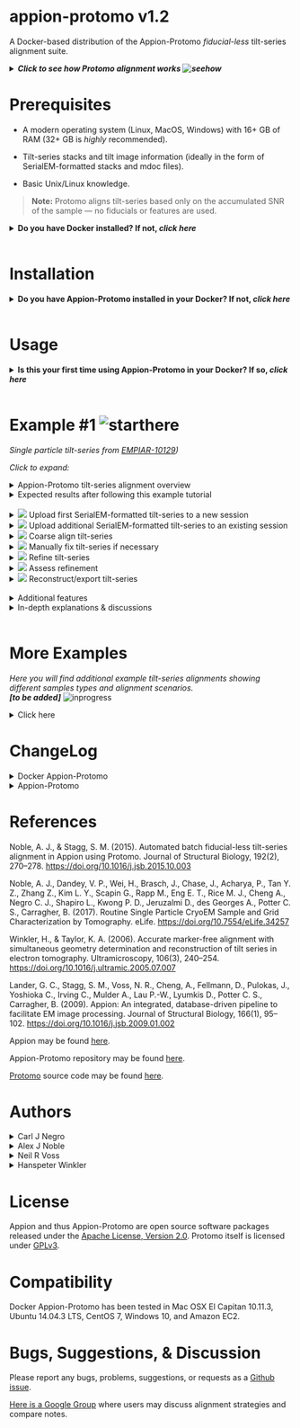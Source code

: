 # appion-protomo v1.2
A Docker-based distribution of the Appion-Protomo *fiducial-less* tilt-series alignment suite.

**_<details><summary>Click to see how Protomo alignment works ![seehow](https://i.imgur.com/QR7ItjO.png)</summary><p>_**

![](https://i.imgur.com/3PFyXw6.gif)

</p></details>

# Prerequisites

- A modern operating system (Linux, MacOS, Windows) with 16+ GB of RAM (32+ GB is *highly* recommended).

- Tilt-series stacks and tilt image information (ideally in the form of SerialEM-formatted stacks and mdoc files).

- Basic Unix/Linux knowledge.
> **Note:** Protomo aligns tilt-series based only on the accumulated SNR of the sample — no fiducials or features are used.

**<details><summary>Do you have Docker installed? If not, *click here*</summary><p>**

## Linux/MacOS &nbsp;&nbsp; *(command line)*
*<details><summary>Click to expand</summary><p>*

Download and install Docker 1.21 or greater for [Linux](https://docs.docker.com/engine/installation/) or [MacOS](https://store.docker.com/editions/community/docker-ce-desktop-mac).

> Consider using a Docker 'convenience script' to install (search on your OS's Docker installation webpage).

Launch docker according to your Docker engine's instructions, typically ``docker start``.  

> **Note:** You must have sudo or root access to *install* Docker. If you do not wish to *run* Docker as sudo/root, you need to configure user groups as described here: https://docs.docker.com/install/linux/linux-postinstall/

> **Note:** You may need to update your Docker installation by commandline before being able to install Appion-Protomo.

</p></details>

## Windows &nbsp;&nbsp; *(GUI & command line)*
*<details><summary>Click to expand</summary><p>*

Download and install [Docker Toolbox for Windows](https://docs.docker.com/toolbox/toolbox_install_windows/). 

Launch Kitematic.

> If on first startup Kitematic displays a red error suggesting that you run using VirtualBox, do so.

> **Note:** [Docker Toolbox for MacOS](https://docs.docker.com/toolbox/toolbox_install_mac/) has not yet been tested.

</p></details>

## What is Docker?

[This tutorial explains why Docker is used for Appion-Protomo.](https://www.youtube.com/watch?v=YFl2mCHdv24)

</p></details>

<br />

# Installation

**<details><summary>Do you have Appion-Protomo installed in your Docker? If not, *click here*</summary><p>**

## Linux/MacOS &nbsp;&nbsp; *(command line)*
*<details><summary>Click to expand</summary><p>*

```sh
git clone http://github.com/nysbc/appion-protomo
cd appion-protomo
./run.sh
```

> **Note:** The installation directory will contain the data directory. It is recommended that you reserve at least 10 GB of space for each tilt-series alignment.

*<details><summary>This performs the following operations (click to expand):</summary><p>*
  
- Downloads the [semc/appion-protomo docker image from Docker Hub](https://hub.docker.com/r/semc/appion-protomo/),
  
- Creates a Docker volume to persist the Mariadb database,

- Mounts `~/appion-protomo/emg/data` on the host side to `/emg/data` inside the running container,

- Mounts the `mariadb-database` Docker volume to `/var/lib/mysql` inside the running container,

- Mounts the `~/appion-protomo` directory to `/local_data` inside the running container,

- Opens ports 80 for web traffic, 3306 for database traffic, and 5901 for VNC'ing into the running container,

- Waits for the mysqld_safe database daemon to launch (for ~10 seconds, but could in rare instances take longer).

</p></details>

</p></details>

## Windows &nbsp;&nbsp; *(GUI & command line)*
*<details><summary>Click to expand</summary><p>*

In the Kitematic search bar type: `semc/appion-protomo`.

Click `Create` on the `semc` `appion-protomo` repository and wait for the container to download and start.

**_<details><summary>Click for image ![seehow](https://i.imgur.com/QR7ItjO.png)</summary><p>_**

![](https://i.imgur.com/D6P0c3J.png)

</p></details>

*<details><summary>In Windows, you may need to tweak your settings (click to expand)</summary><p>*

If you needed to run Docker using VirtualBox, then you will need to increase the amount of RAM allocated to Docker:

- Stop the Docker container,

- Open VirtualBox,

- Shut down the running virtual machine,

- Edit the Settings for the virtual machine you just shut down,

  - Increase the RAM to 8+ GB,
  
- Re-start the container.

**_<details><summary>Click for images ![seehow](https://i.imgur.com/QR7ItjO.png)</summary><p>_**

![](https://i.imgur.com/VDa8UNj.png)

![](https://i.imgur.com/JOYbNbG.png)

- **Close Kitematic**

![](https://i.imgur.com/whV3ykr.png)

![](https://i.imgur.com/xmz1vhX.png)

- Increase the allocated RAM for the virtual machine:

![](https://i.imgur.com/KQAnxwZ.png)

- Optional: Increase the CPUs available for the virtual machine:

![](https://i.imgur.com/RnDX9ru.png)

- Start Kitematic:

![](https://i.imgur.com/ZJHwHtO.png)

![](https://i.imgur.com/PUAdAS6.png)

</p></details>

</p></details>

</p></details>

</p></details>

<br />

# Usage

**<details><summary>Is this your first time using Appion-Protomo in your Docker? If so, *click here*</summary><p>**

## Launch Docker
Make sure Docker is running:<br />
- On CentOS or Ubuntu, type:  `sudo systemctl start docker`.<br />
- On OSX with Docker Toolbox, launch the 'Docker Quickstart Terminal'.<br />
- On Windows, Kitematic launches Docker automatically.

## Linux/MacOS &nbsp;&nbsp; *(command line)*
*<details><summary>Click to expand</summary><p>*

- If you have not already launched the Appion-Protomo container, do:

```./run.sh```

- You should run Appion-Protomo commands from inside a VNC viewer as appionuser and not as the root user. First, download and install a VNC viewer such as TigerVNC or RealVNC:

https://bintray.com/tigervnc/stable/tigervnc/1.8.0

https://www.realvnc.com/en/connect/download/viewer/macos/

Use your IP and TCP port like ``192.168.99.100:5901`` as the VNC address with password `appion-protomo`.

> You might try `docker-machine ip` to find your IP.

> Here are some more possible IP addresses/names: localhost, 0.0.0.0, 127.0.0.1, 192.168.0.1

- To ssh into the container as root, do:

```./exec.sh```

*<details><summary>Click for additional Docker Appion-Protomo container commands</summary><p>*
  
- To kill the container (this does not delete the container), do:

```./kill.sh``` (Warning, this will kill any other Docker containers you have running as well, use with caution!)

- To remove delete the container, but not the mounted data in /emg/data or the volume at /var/lib/mysql, do:

``` ./rmContainers.sh``` (Warning: This will delete any other inactive containers you may have running as well!)

- To delete the mariadb-database volume, do:

```./rmVolume.sh``` (Warning: This will delete the database and anything you have uploaded in Appion! The volume will be recreated the next time you do ./run.sh, but you will have an empty Appion database!)

- To re-build the appion-protomo image from scratch, do:

```./build.sh``` (This will take a while!)

- To access the Appion webviewer, navigate to:

```http://192.168.99.100``` (Your IP address will vary depending on your Docker installation. Possible addresses: localhost, 0.0.0.0, 127.0.0.1, 192.168.0.1)

</p></details>

</p></details>

## Windows &nbsp;&nbsp; *(GUI & command line)*

*<details><summary>Click to expand</summary><p>*

- To get to Appion-Protomo in your web browser, in Kitematic click on `Settings` the `Hostname/Ports`. Click on the IP next to Docker Port 80.

- This should open your web browser to the Apache test page. Append `/myamiweb/` to the URL to access Appion.

**_<details><summary>Click for images ![seehow](https://i.imgur.com/QR7ItjO.png)</summary><p>_**

![](https://i.imgur.com/siObtGj.png)

- This should open up your web browser to the displayed address:

![](https://i.imgur.com/ELap1yX.png)

- Append `/myamiweb/` to the address:

![](https://i.imgur.com/T9RMvBX.png)

</p></details>

<br />

- To VNC into the container, download and install a VNC viewer such as TigerVNC or RealVNC:

https://bintray.com/tigervnc/stable/tigervnc/1.8.0

https://www.realvnc.com/en/connect/download/viewer/windows/

Use the IP and port found in the running Kitematic container's `Settings >> Hostname/Ports` next to `Docker port 5901` as the VNC address with password `appion-protomo`.

**_<details><summary>Click for images ![seehow](https://i.imgur.com/QR7ItjO.png)</summary><p>_**

![](https://i.imgur.com/LnEVAtr.png)

- Type this `ip:port` into your VNC viewer (password: `appion-protomo`):

![](https://i.imgur.com/zFiviSL.png)

- The VNC viewer should open:

![](https://i.imgur.com/8BrWwzV.png)

- This allows you to run commands and use the manual tilt-series aligner.

</p></details>


</p></details>

</p></details>

<br />

# Example #1 ![starthere](https://i.imgur.com/Qmhfpge.png)
*Single particle tilt-series from [EMPIAR-10129](https://www.ebi.ac.uk/pdbe/emdb/empiar/entry/10129/))*

*Click to expand:*

<details><summary>Appion-Protomo tilt-series alignment overview</summary><p>

![](https://i.imgur.com/4hCGAgV.png)

</p></details>

<details><summary>Expected results after following this example tutorial</summary><p>

- **Initial tilt-series before any alignment:**

<p float="left">
  <img src="https://i.imgur.com/NCPEQhS.gif" width="320">
</p>

- **Tilt-series (*left*) and reconstruction (*right*) after coarse alignment:**

<p float="left">
  <img src="https://i.imgur.com/n0bmnfM.gif" height="418">
  <img src="https://i.imgur.com/TEp1TkG.gif">
</p>

- **Tilt-series (*left*) and reconstruction (*right*) after Appion-Protomo refinement:**

<p float="left">
  <img src="https://i.imgur.com/wKHNNO7.gif" height="393">
  <img src="https://i.imgur.com/SMHTuAR.gif">
</p>

</p></details>

<br />

<details><summary><img src="https://i.imgur.com/zTH6CAe.png"> Upload first SerialEM-formatted tilt-series to a new session</summary><p>

Make sure your container is running via the ```./run.sh``` script.

- From inside the appion-protomo directory (on the host machine, not inside the container), do the following:


```wget http://<TILTSERIESDOWNLOADLINKHERE>
Download the following hemagglutinin SerialEM tilt-series (collected on an F20 with a DE-20; from [EMPIAR-10129]):

https://drive.google.com/open?id=1remm05G-R7w_6GLjW1R_jmV6Qzg0fcMx

tar -zxvf HAslow1.tar.gz <your appion-protomo/emg/data/tiltseries/ directory>

./exec.sh

> Now we are inside the container
```

**_<details><summary>For Windows you need to copy tilt-series to the container because there are no mounted drives. Click for image instructions ![seehow](https://i.imgur.com/QR7ItjO.png)</summary><p>_**

- Click on `DOCKER CLI` on the bottom-left of Kitematic:

![](https://i.imgur.com/0INNdwr.png)

- Nativate to the directory containing your tilt-series, use `docker ps` to get your container id, and use `docker cp` to copy the directory's contents to the container:

![](https://i.imgur.com/HJiJZ2q.png)

- Now your tilt-series should be in /home/appionuser/ in your container:

![](https://i.imgur.com/jsxV7oX.png)

</p></details>

<br />

- Navigate to your web portal at an address like 
 
 ```192.168.99.100/myamiweb```

Select `Project DB`

Select `Add a new project`

- Fill in the form for your project and click `add`

Select `View Projects`

Select the link on the name of your newly created project (NOT the pencil-editing icon) 

Select `create processing db` and wait for the page to reload

Select `upload images to new session`


- On the next page click the dropdown for `Images grouped by` and select `SerialEM Tilt Series`

Enter a description for `Session Description`

Enter the microscope's Cs value (2.0 mm for the provided hemagglutinin tilt-series)

Enter the `SerialEM stack path`

Enter the `SerialEM mdoc path`

Enter the `voltage` (200 kV for the provided hemagglutinin tilt-series)

Select `Just Show Command` at the bottom of the page.


- On the next page, copy the entire uploadSerialEM.py command

Next, VNC to `vnc://192.168.99.100:5901` (replace with your VNC ip:port) with password `appion-protomo`

Paste the command to a terminal prompt and hit enter

- Wait for uploadSerialEM.py to finish processing.

**Note:** If `uploadSerialEM.py` gives an error regarding binning, then edit the  file and change line 79 to: binning = 1 . This bug will be fixed in the next version.

**_<details><summary>Click for images ![seehow](https://i.imgur.com/QR7ItjO.png)</summary><p>_**

![](https://i.imgur.com/j2An6CN.png)

![](https://i.imgur.com/fDLwJMk.png)

![](https://i.imgur.com/hjHAxK3.png)

![](https://i.imgur.com/vfM77Mt.png)

![](https://i.imgur.com/X3kI7bI.png)

![](https://i.imgur.com/miGiYCp.png)

![](https://i.imgur.com/ACrVR9f.png)

![](https://i.imgur.com/OxecMGG.png)

![](https://i.imgur.com/9Kj8ZZW.png)

![](https://i.imgur.com/Q3d6YYM.png)

- The tilt-series has been uploaded. Now let's go see it:

![](https://i.imgur.com/qwEdlMZ.png)

![](https://i.imgur.com/GqnXYWw.png)

- All information from the SerialEM mdoc file has been imported - order of collection (for dose compensation), magnification, defocus, pixelsize, dose, and tilt angles. Tilt images are listed in chronological order from bottom to top.

</p></details>

</p></details>

<details><summary><img src="https://i.imgur.com/4JfVlU1.png"> Upload additional SerialEM-formatted tilt-series to an existing session</summary><p>

Place multiple SerialEM stacks and mdoc files (each pair with the same basename) into `emg/data/tiltseries`

> Remove or move the previously-uploaded tilt-series stack and mdoc files.

- Navigate to 192.168.99.100/myamiweb

Select `Image Viewer`

Make sure your project is selected in the dropdown (you should now see images in the image viewer panel)

> If you don't see images then you first need to upload one tilt-series to a new session.

Click `processing` at the top

- On the next page click `Upload more images` on the left

- On the next page click the dropdown for `Images grouped by` and select `SerialEM Tilt Series`

Enter the `SerialEM directory path`

Enter the `voltage`


Select `Just Show Command` at the bottom of the page


- On the next page, copy the entire uploadSerialEM.py command

Next, VNC to `vnc://192.168.99.100:5901` with password `appion-protomo`

Paste the command to a terminal prompt and hit enter

- Wait for uploadSerialEM.py  to finish processing.


**_<details><summary>Click for images ![seehow](https://i.imgur.com/QR7ItjO.png)</summary><p>_**

![](https://i.imgur.com/gSmwREH.png)

![](https://i.imgur.com/Sgcjz0i.png)

![](https://i.imgur.com/5QLB6rj.png)

![](https://i.imgur.com/FjIySju.png)

![](https://i.imgur.com/1owXNNI.png)

![](https://i.imgur.com/9TjhVD3.png)

</p></details>

</p></details>

<details><summary><img src="https://i.imgur.com/6jNFewI.png"> Coarse align tilt-series</summary><p>

- Navigate to your session in the image viewer and click `processing`.

- On the next page click `Align Tilt-Series` on the left.

- On the next page click `Protomo 2.4.1`.

- On the next page, Protomo Coarse Alignment, select the tilt-series you wish to align from the box.

  - This will fill in the `Run name` and present a number of parameters below.

> **Note:** All parameters in the Appion-Protomo tilt-series alignment workflow contain extensive help files that are accessible by simply pointing at the parameter name.

For most samples select `10 nm` as the `Object Size` in `Parameter Presets`.

Choose whether you wish to `Estimate Defocus of the Untilted Plane` or `Dose Compensate` the tilt-series.

> Dose compensation often helps tilt-series alignment unless your sample is particularly thick, as is often the case with FIB-milled specimen.


Select `Just Show Command` at the bottom of the page.


- On the next page, copy the entire protomo2aligner.py command and run it in the Docker container.

Click `[Click here to View Coarse Alignment Results after protomo2aligner.py --coarse has been run] →`.

- On the next page, Protomo Coarse Alignment Summary, watch the `Tilt-Series After Coarse Alignment` video.

  - If there are any tilt images that are grossly shifted relative to the others then proceed to the next section `Manually fix tilt-series if necessary`. If not, proceed onto `Refine tilt-series`.
  
  - If there are any tilt images that contain objects that significantly occlude objects of interest, take note of their tilt angles.

> **Note:** The objects in the tilt-series that move the least image-to-image will have a higher chance of being closest to the center of the tomogram after refinement. See the **_Critical Note_** in the upcoming 'Refine tilt-series' section.

**_<details><summary>Click for images ![seehow](https://i.imgur.com/QR7ItjO.png)</summary><p>_**

![](https://i.imgur.com/tGbx3dr.png)

![](https://i.imgur.com/KkPaeo1.png)

![](https://i.imgur.com/Paa8qnG.png)

![](https://i.imgur.com/u8xN1Rl.png)

![](https://i.imgur.com/qJmRvxh.png)

![](https://i.imgur.com/hwIecOv.png)

![](https://i.imgur.com/dO6Q15F.png)

![](https://i.imgur.com/Hlo8Q8X.png)

![](https://i.imgur.com/vYGI6rg.png)

![](https://i.imgur.com/t8WBDDV.png)

![](https://i.imgur.com/N1c7w5L.png)

![](https://i.imgur.com/ybvlB72.png)

![](https://i.imgur.com/YkEmuM2.png)

![](https://i.imgur.com/sSffNLy.png)

![](https://i.imgur.com/N0RICUS.png)

- Watch the tilt-series video to estimate the tilt azimuth (vertical is ±90°, horizontal is 0° or 180°)

- This tilt-series has a tilt azimuth of approximately ±90°:

<p align="center"> 
<img src="https://i.imgur.com/kwF8kbA.gif">
</p>

![](https://i.imgur.com/QwMceHg.png)

![](https://i.imgur.com/UdPITmc.png)

![](https://i.imgur.com/BO4TBHm.png)

</p></details>

</p></details>

<details><summary><img src="https://i.imgur.com/ca6cCR6.png"> Manually fix tilt-series if necessary</summary><p>

- If there are any tilt images that are grossly shifted relative to the others then continue through this section.

Copy the command at the bottom of the Protomo Coarse Alignment webpage beginning with `/usr/bin/python`.

- VNC into your Docker container.

Paste the command into a terminal in the container.

Follow the **bolded instructions** that first appear after running the manual alignment command.

Practically, find an object that you think might be near the middle of the ice and align each image such that this object does not move on the screen.

> **Note:** The objects in the tilt-series that move the least image-to-image will have a higher chance of being closest to the center of the tomogram after refinement. See the **_Critical Note_** in the upcoming 'Refine tilt-series' section.

</p></details>

<details><summary><img src="https://i.imgur.com/bkp3BIY.png"> Refine tilt-series</summary><p>

- On the Protomo Coarse Alignment Summary webpage click on `[Click here to continue onto Refinement if the Coarse Alignment results are satisfactory] →`.

- On the next page, select `Basic` or `Advanced` `Settings Verbosity`.

For most tilt-series, select `10 nm object(s) - Steep lowpass` as the `Object Size` in `Parameter Presets`.

Select the largest `Search Area` that is in common between all tilt-images in the previously-viewed tilt-series in `Parameter Presets`.

- If there are any tilt images that need to be removed, input their tilt angles in the `General Parameters`, as an `Angle Limit` and/or using `Exclude Images by Tilt Angles`.

- If the tilt-series was manually aligned, choose `More Manual` for `Begin with Coarse Alignment Results or Initial Alignment?` in the `General Parameters`.

- Under `Window Parameters`, input comma-separated values for the estimated `Thickness(es)`, where the thickness corresponds to the thickness of the objects to be aligned to or their combined thickness.


Select `Just Show Command` at the bottom of the page.


- On the next page, copy the entire protomo2multirefine.py or protomo2aligner.py command and run it in the Docker container.

On the left under `Align Tilt-Series` click `## runs processing or finished` to access the main alignment summary webpage.

- On the Protomo Alignment Summary webpage you can watch as each tilt-series aligns.

> **Note:** The tilt-azimuth for each microscope relative to Appion-Protomo convention needs to be determined experimentally. Protomo will often refine the tilt azimuth properly after 10-50 iterations. Once this value is known, it should be inputted into all future tilt-series alignments for that microscope in the General Parameters during Coarse Alignment.

> **Note:** The alignment thickness cannot be determined prior to tilt-series alignment. If a tilt-series alignment did not align as well as you wish, try re-aligning with additional alignment thickness values.

> **_Critical Note:_** The objects in the search area (technically, search *volume* defines by the [search area] x [thickness]) in a Protomo reconstruction video are the objects that are being used for tilt-series refinement. The highest SNR objects are typically driven towards the middle of the reconstruction/search volume in the z-direction during iterative alignment. If the alignment thickness is not chosen appropriately, this can cause the following issues:
> - If the sample consists of single particles in 200 nm thick ice, for instance, where the particles are on both air-water interfaces, then an alignment thickness less than ~200 nm will likely align to only one of the layers of particles whereas an alignment thickness greater than ~200 nm will likely align to both layers of particles. In this scenario, if the particle is ~10 nm in extent, then two completely different alignment thicknesses might be found to be ideal: ~10 nm and ~200 nm. However, if the alignment using the ~10 nm alignment thickness is reconstructed, the layer of particles that was aligned to will be well resolved while the layer of particles that was not aligned to will be less well resolved. If the alignment using the ~200 nm alignment thickness is reconstructed, both layers of particles will be well resolved. Thus the ~200 nm alignment should be used and the ~10 nm alignment should probably be discarded even though they both report that they are well aligned.
> - If the sample consists of a roughly uniformly dense set of objects, such as a FIB-milled cellular lamella or reconstituted proteins on liposomes, then alignment thicknesses up to and including the thickness of the entire sample slab in the search area might align well, however the alignment closest to the thickness of the sample slab will likely align most accurately.
> - Alignment thicknesses chosen to be significantly larger than the sample thickness will likely align worse than alignment thicknesses that are roughly the same as the sample thickness.

**_<details><summary>Click for images ![seehow](https://i.imgur.com/QR7ItjO.png)</summary><p>_**

![](https://i.imgur.com/hyJq6x1.png)

![](https://i.imgur.com/vzd1Kw8.png)

![](https://i.imgur.com/Nn3echA.png)

![](https://i.imgur.com/hOKeulX.png)

![](https://i.imgur.com/zYD4po0.png)

![](https://i.imgur.com/jymIaoC.png)

![](https://i.imgur.com/W4UUxNL.png)

![](https://i.imgur.com/bT21cWe.png)

![](https://i.imgur.com/nMdUXnq.jpg)

![](https://i.imgur.com/h5fz2g6.png)

![](https://i.imgur.com/4wWvNG1.png)

![](https://i.imgur.com/YZq420k.png)

- From the Protomo Alignment Summary webpage you can easily assess the alignment quality of all of your tilt-series run with multiple different alignment thicknesses. You can easily navigate to the best iteration, defocus refinement, and the alignment summary webpage.

</p></details>

</p></details>

<details><summary><img src="https://i.imgur.com/teIUMBq.png"> Assess refinement</summary><p>

A tilt-series refinement should be assessed in the following ways:

1. (if possible) Watch the tilt-series video to see if the alignment is potentially good. Are any images clearly shifted or rotated improperly?
   - If so, then use the command at the bottom of the refinement iteration webpage to manually fix the bad tilt images and/or remove the bad tilt images. You will likely want to further refine the tilt-series before continuing.
2. Watch the tilt-series correlation peak video at the top of the refinement iteration webpage - the small square video. All but one frame (usually the middle frame) should be black. The other frames should have a clear correlation peak in the center of the box.
   - If there are more than one black frames, then this means that the search area had to shrink during the refinement, which is often caused by a tilt image shifting too far. This might or might not be an issue. Note that this makes the tilt-series quality rating unreliable.
   - If the correlation peaks are not clear, then there might not be enough signal in the search volume to align the tilt-series.
3. A black box appears partway through the reconstruction video. This box is the search volume that was used during refinement. The alignment thickness should be chosen such that the signal-to-noise in the black box is maximized. If the box includes substantial 'empty' volume (e.g. vitreous ice or vacuum), then the alignment thickness might be too large. Converselly, if not all of the signal-producing objects are in the search volume, then the alignment thickness might be too small.
4. (if possible) Pause the reconstruction video at the bottom of the refinement iteration webpage at or near the middle of the video. If there is an object visible near the middle of the reconstruction video, then find the object in the tilt-series video, point at that object with your finger or mouse cursor, and let the tilt-series video play through. That object should not move throughout the tilt-series video; ie. the object at the middle of a tilt-series reconstruction should not move in the tilt-series that it was reconstructed from.
   - If the object does move, then manually align the tilt-series to re-position the bad tilt images so that the object at the middle of the reconstruction doesn't move. Then re-refine the tilt-series.
   - If there are no objects near the middle of the reconstruction, then you might choose an object away from the center of the reconstruction and follow it through the tilt-series video. That object should move at a continuous rate across the screen. If that object accelerates or decelerates, then the bad tilt images probably need to be re-positioned so that the object moves at a continuous rate. Then re-refine the tilt-series.
5. If the tilt-series satisfies assessments 1-4 above, then look at the Correction Factor Plots on the refinement iteration webpage. An impossibly perfect alignment will have all correction factors for all tilt images equal to zero. This isn't possible, largely due to ice deformations, beam-induced motion, beam damage, and low SNR. For a real tilt-series that is well-aligned, each tilt image will have a correction factor in x, y, and scaling below |1%| and a correction factor in rotation below |1°|. If there are any clear outliers, particularly at high tilt angles, consider removing those images before reconstruction.

> **Note:** If the tilt-series satisfies assessments 1-4 above, then the alignment quality rating - Bad, Okay, Good, Very Good, Excellent, Perfection!, and Suspiciously Perfect... - should be reliable.

Secondary refinement assessments include:

1. The tilt azimuth should be within ~0.5 degrees of the known tilt azimuth for the given microscope + goniometer combination.
2. The geometry model - ie. the plot of phi, psi, and theta - should be stable before/after the iteration being analyzed.
3. Ideally, the search volume should not be too small or too rectangular. Sometimes one highly shifted tilt image severely reduces the search area and might better be excluded from the refinement so that a larger search area can be used.
4. You might not want the search volume to include grid substrate. Substrate will likely move differently than biological objects when exposed to the electron beam, unless the objects are securely attached to the substrate. The goal of Protomo alignment is to align to the biological objects - any motion during the tilt-series exposure of the objects in the search volume will limit the alignment quality. Carbon substrate in particular has very high signal and will drive the alignment.

</p></details>

<details><summary><img src="https://i.imgur.com/kvJzGWT.png"> Reconstruct/export tilt-series</summary><p>

> **Note:** Before proceeding to reconstruction, always check the best iteration(s) of the tilt-series you wish to reconstruct on the Protomo Alignment Summary. At the very least, *view the aligned tilt-series video to confirm that there are no visual issues.*

From the Protomo Alignment Summary webpage, copy the `runname` of the tilt-series you wish to reconstruct, and take note of the desired reconstruction iteration.

- Click on `Align Tilt-Series` on the left. Click on `Protomo 2.4.1`. Select the tilt-series number you wish to reconstruct from the box.

Paste the `runname` in place of the generated `Run name`.

Select `Just Show Command` at the bottom of the page.

- On the next page click `[or Click here to Go Directly to the Reconstruction Page] →`.

- On the next page, the options and parameters you choose will depend entirely on the desired post-processing of your tilt-series or tomogram.

- For visualization and particle picking, it is recommended that you dose compensate your tilt images before reconstruction if they have not yet been dose compensated and that you reconstruct using Tomo3D SIRT.

- For sub-volume alignment, it is recommended that WBP be used (either Protomo WBP or Tomo3D WBP).

- You may also export an aligned tilt-series stack. If you wish to export a non-dose compensated stack, choose `Dose Compensate > Reconstruct` under `Reconstruction Actions`, then change `Dose Compensation Type` accordingly. If you choose a `Dose Compensation Type` other than `None`, then the stack will not be dose compensated, instead a dose compensation script will be outputted so that you may process the aligned tilt-series stack further and dose compensate at a later time. This can be useful for CTF estimation and correction outside of Appion-Protomo.

Select the correct alignment iteration from which to reconstruct.

Input an appropriate reconstruction thickness.

Exclude any bad tilt images in the alignment.


Select `Just Show Command` at the bottom of the page.


- On the next page, copy the entire protomo2reconstruction.py command and run it in the Docker container.

> **Note:** The objects in the middle of the resulting tomogram were the objects in the middle of the search volume during tilt-series refinement.

> **Note:** Protomo reconstruction will orient the tomogram in accordance with the refined tilt geometry while Tomo3D reconstruction will not. Thus if you pick particles in a Tomo3D SIRT reconstruction and wish to perform subvolume processing with WBP, you should choose reconstruct with Tomo3D WBP.

> **Note:** If Tomo3D WBP is being used for sub-volume processing, consider using the additional Tomo3D option `-m 0.5`. This will remove the default application of a Hamming filter intended for cutting off high frequency noise. Hamming filters applied during reconstruction might cause anomalous high frequency correlation during subvolume alignment.

</p></details>

<br />

<details><summary>Additional features</summary><p>

<details><summary>Batch alignment</summary><p>

Since it is often difficult to determine the sample thickness *a priori*, **batch refinement** is **rarely recommended**, and is thus left to the user to test on their own.

However, **batch coarse alignment** is **very useful** for being able to quickly visualize and assess large datasets and batch defocus estimation is also useful.

To use batch alignment, first click `Align Tilt-Series` and select any tilt-series from the list - this will load metadata into the browser. Then click on `Batch Align Tilt-Series`.

</p></details>

<details><summary>Restarting a refinement</summary><p>

If you would like to refine a tilt-series that has already been refined, navigate to `Align Tilt-Series` on the left. Click on `Protomo 2.4.1`. Select the tilt-series number you wish to refine from the box. Change the Run name if you wish. Click on `Just Show Command`, Click on `View Coarse Alignment Results`. Click on the link to continue onto Refinement.

Choose `Advanced` Settings Verbosity. Under `General Parameters`, input the run name of the tilt-series and the iteration you wish to restart from. If you manually aligned the previously-refined tilt-series (to fix grossly misaligned images, for instance), then change the Starting Alignment under `Parameter Presets` to Manual AND under `General Parameters` in the restart iteration box, type in 'Manual'. If you do not want to re-refine beginning with binned by 8 alignment iterations, then click the `<- Shift Rounds Left` link at the top of `General Parameters`.

</p></details>

<details><summary>Defocus refinement</summary><p>

Defocus estimation in Appion-Protomo is performed using [TomoCTF](https://sites.google.com/site/3demimageprocessing/tomoctf), which measures the defocus of the untilted plane by tiling all tilt images together while taking into account the relative heights of each tile in order to use all of the signal in the tilt-series. This method of defocus estimation assumes that each tilt image's center was recorded with the sample at the same z-height in the microscope. This requires perfect tracking during collection, which is rarely achieved. As a result, Thon rings often become incoherent before they fade away towards Nyquist.

After tiling, TomoCTF searches monotonically from just below the lower defocus range requested to the top of the range. Often, the search finds the defocus that is one zero off from the correct defocus and so needs to be refined using a proper search range. During refinement, also consider adjusting the maximum reslution used for defocus searching - look at the upper-half of the previous defocus estimations (ie. the SNR of the untilted plane) to determine whether to increase or decrease the maximum reslution used for defocus searching.

- From the Protomo Alignment Summary webpage, click on `Refine defocus`.

- On the next page, select the correct tilt-series number, change the defocus range appropriately, and edit other parameters appropriately.

Select `Just Show Command` at the bottom of the page.

- On the next page, copy the entire protomo2reconstruction.py command and run it in the Docker container.

**_<details><summary>Click for images ![seehow](https://i.imgur.com/QR7ItjO.png)</summary><p>_**

![](https://i.imgur.com/BFBjnuF.png)

![](https://i.imgur.com/SyLn16x.png)

![](https://i.imgur.com/IDBffjq.png)

![](https://i.imgur.com/mnKH45a.png)

![](https://i.imgur.com/MqsLC4s.png)

</p></details>

</p></details>

</p></details>

<details><summary>In-depth explanations & discussions</summary><p>

<details><summary>Protomo refinement basics</summary><p>

Protomo refinement is described with some mathematical clarity in the Protomo user's guide found on the original [Protomo website](http://www.electrontomography.org/).

Conceptually, Protomo alignment combines common lines and iterative preliminary weighted back-projection > reprojection correlation methods along with a robust geometry model of the entire stage and sample in order to effectively maximize SNR/contrast in the weighted back-projection, which might be equivalent to aligning the tilt-series if alignment parameters are chosen appropriately. As a result, tilt-series alignment with Protomo does not require fiducials or features, only SNR.

Appion-Protomo refinement on a coarsely aligned tilt-series generally proceeds as follows:

1. Pre-process all tilt images with lowpass and highpass filters, a median or gaussian filter, gradient subtraction, pixel intensity thresholds, masks, and mask lowpass and highpass apodization filters. All images are then binned during the first several Rounds of refinement.

2. A reference image is chosen (usually the tilt image closest to 0°). This image will not be moved during each refinement iteration.

3. The two images on either side of the reference image are aligned to the reference image by correlation inside of a given search area.

4. These three aligned tilt images are weighted back-projected into a preliminary 3D reconstruction.

5. A volume is selected from the preliminary 3D reconstruction and is then re-projected in the direction of the next highest tilt angle and the corresponding tilt image is then aligned (rotation, translation, and/or isotropic scaling) to this reprojection inside of a given search area.

   - Alignment by correlation allows for sub-pixel accuracy. The alignment algorithm also allows for an estimation of the alignment error in rotation, translation, and/or scaling because it is calculated by matrix diagnolization, which numerically results in left over non-zero off-diagonal terms.

6. These four aligned tilt images are weighted back-projected into a preliminary 3D reconstruction, and step 5 proceeds with the next highest tilt image on the opposite side of the last-aligned tilt image (ie. alternating alignment between positive and negative tilt angles).

This process (steps 4 through 6) continues until all tilt images have been aligned.

7. After all tilt images are aligned, Protomo re-estimates the entire tilt model geometry (tilt azimuth, tilt elevation, and/or sample orientation in the ice).

8. Steps 1 through 7 are repeated over dozens of iterations with less and less binning and filtering.

Tilt-series alignment quality is then assessed semi-automatically by plotting the iterations versus the errors in alignment (see 5. indent), and should be additionally assessed by the user by checking tilt model geometry stability, that the alignment thickness has been chosen appropriately, and by simply watching the aligned tilt-series and reconstruction videos.

**_<details><summary>Click for Protomo alignment schematics ![seehow](https://i.imgur.com/QR7ItjO.png)</summary><p>_**

<p align="center"> 
<img src="https://i.imgur.com/3PFyXw6.gif">
</p>

![](https://i.imgur.com/gtTBrD9.png)

</p></details>

</p></details>

<details><summary>Protomo refinement metrics</summary><p>

As described in the Protomo refinement basics section above, Protomo estimates the accuracy with which it could align each tilt image rotationally, translationally, and/or with scaling. These errors, called correction factors, are expressed as a percentage of image length for translation and scaling, and in degrees for rotation. Correction factors are a measure of uncorrectable tilt image alignment error given the geometry model and the amount of uncorrectable drift, beam-induced motion, doming, and charging of the specimen during collection.

When you click on a refinement iteration summary, you will see four correction factor plots that show the estimated alignment error for each tilt image in the x-direction, y-direction, rotationally, and/or in scaling. The goal is to select the iteration (given sufficiently accurate alignment parameters - binning, lowpass, alignment thickness, etc.) with the least amount of errors. A good rule of thumb is that all tilt images should have correction factors below 1% (and 1° for rotation) before considering reconstruction and post-processing.

Each correction factor plot, except for rotation, additionally has plotted the mean correction factor (solid line) plus/minus one standard deviation (dotted lines). Green lines are good, red lines are bad.

**_<details><summary>Click for image ![seehow](https://i.imgur.com/QR7ItjO.png)</summary><p>_**

![](https://i.imgur.com/dnPfPXw.png)

</p></details>
<br />

To simplify the assessment of these correction factors, a combined metric (CCMS plot) is plotted on the main refinement summary webpages:

- The dotted orange line records the average + 1 standard deviation of the x correction factor and y correction factor, summed.
- The x'd orange line records the average + 1 standard deviation of the scaling correction factor.
- The blue line records the average + 1 standard deviation of the rotation correction factor.
- The black line is a scaled sum of the above three lines.

The goal then becomes to minimize the black line.

**_<details><summary>Click for image ![seehow](https://i.imgur.com/QR7ItjO.png)</summary><p>_**

![](https://i.imgur.com/YjuEzSP.png)

</p></details>
<br />

To simplify this process further, the main Protomo Alignment Summary webpage locates the lowest points on the black line and grades the alignment quality depending on how low the line is at that iteration: Bad, Okay, Good, Very Good, Excellent, Perfection!, and Suspiciously Perfect...

**_<details><summary>Click for image ![seehow](https://i.imgur.com/QR7ItjO.png)</summary><p>_**

![](https://i.imgur.com/7t89LBZ.png)

</p></details>
<br />

As a secondary metric, the stability of the geometry model should be checked.

<br />

</p></details>

<details><summary>Protomo limitations</summary><p>

![inprogress](https://i.imgur.com/chaGpB5.png)

[Global alignment using a section of all tilt images - alignment is restricted by the overall 3D sample movement and drift in the search area, objects outside of the search area might not be aligned as well as inside the search area for the same reasons.]

</p></details>

<details><summary>Common alignment issues</summary><p>

- In general, Protomo and Appion-Protomo can align any tilt-series that has high enough SNR. All sample types are alignable — single particles of all sizes, filaments, microtubules, liposomes, (pseudo-)crystalline arrays (2D and 3D), reconstituted proteins on membranes, cryosections, FIB/SEM lamella, thin cells — however, some sample geometries are particularly difficult.<br><br>If the field of view of a tilt-series is dominated by rotational or translational (pseudo-)symmetry, per-image rotations or translations might diverge. To help guide tilt-series alignment of such samples, always begin refinement with a tilt-series that is decently aligned to the eye (no obvious errors) and determine the tilt azimuth beforehand to within a few degrees. (For rotationally symmetric samples in particular,) turn on `Check Azimuth Stability` in Advanced General Refinement Parameters, or turn off Tilt Azimuth Refinement in `Geometry Refinement Parameters`. This will help avoid rotational alignment divergence. (For translationally symmetric samples in particular,) adjust the `Translational Limit` appropriately in `Cross-Correlation Parameters`. After making these adjustments, attempt refinement using a wide and dense range of sample thicknesses.<br><br>If the tilt-series is still unalignable, perform refinement using only low tilt angles (~ -30°:30°). If the low angle tilt-series is alignable, manually add the high tilt images back into the Protomo .tlt file in the tilt-series run directory. (This last possible step must be performed manually as there is currently no method built into Appion-Protomo for adding tilt images back into a tilt-series alignment. Use the `My tlt file` option in `Starting Alignment` to insert the tlt file back into Appion-Protomo.)

[Discuss thickness, tilt azimuth, search area, individual bad/misaligned tilt images...] ![inprogress](https://i.imgur.com/chaGpB5.png)

</p></details>

<details><summary>Common collection issues</summary><p>

![inprogress](https://i.imgur.com/chaGpB5.png)

[Discuss grid hole edge in images, drift, beam-induced motion, doming, charging, tracking, dose (SNR), ...]

</p></details>

<details><summary>CTF estimation and correction</summary><p>

Currently Appion-Protomo in Docker does not include tilt-series CTF correction. We have not yet robustly tested TomoCTF correction in Appion-Protomo to ensure that tilt-series are being CTF corrected properly.

CTF correction can be accomplished through a number of different methods that are not discussed in depth here.

The following list orders CTF estimation and correction methods by their approximate accuracy (from most accurate to least) based on a typically-collected tilt-series of a reasonably thick specimen (~100+ nm) with uniformly-distributed particles in the z-direction:

- Per-particle tilt image fine estimation and correction that takes into account overlapping objects in each tilt image of each particle and accounts for the 3D location of each particle.

- Per-particle tilt image fine estimation and correction that accounts for the 3D location of each particle.

- Collecting high-dose focus images on either side of the target along the tilt axis for every tilt image and using the average of those defocus estimations along with the known 3D locations of particles to correct (given that the focus images are at a known height relative to the field of view of interest).

- Per-tilt-series estimation and correction based on the accumulated SNR of the entire tilt-series, often found by tiling each tilt image together.

- Per-tomogram estimation based on sufficient sub-tomogram processing where the zeros are found in the resulting sub-tomogram alignment's FSC curve.

- Per-tilt image estimation and correction.

</p></details>

<details><summary>Reasons for not using fiducials</summary><p>

Heavy objects, such as gold beads or gallium ion deposits from FIB-milling, may be used as fiducials to determine the tilt-series alignment parameters that best localize the fiducials in 3D space. However, relying on fiducials may cause several issues:

- Fiducials limit imageable areas. Ideally, 10-20 fiducials should be scattered uniformly throughout the ice in the desired field of view, which would allow for linear deformations in the ice to be accounted for during tilt-series alignment by using software such as [TomoAlign](https://sites.google.com/site/3demimageprocessing/tomoalign). However, uniform dispersion of fiducials rarely occurs. Instead, fiducials are often scattered on one or both ice surfaces. Furthermore, many desired exposure areas either have too few fiducials, too many fiducials, or aggregated fiducials, causing the areas to either be unalignable with fiducials or heavily contaminated with fiducials.

- Fiducials may occlude objects of interest. Sometimes an object of interest is directly next to a fiducial, and since fiducials show fringing artifacts, the contrast and power spectra of the objects of interest vary greatly from objects not near fiducials. Also, an object of interest far away from fiducials may still have fiducials in the projection direction of some tilt images. These distant fiducials then contaminate the power spectra of those tilt images and subvolumes.

- Fiducials move differently than the sample. Fiducials primarily absorb electrons, which impart momentum on them and cause them to move differently than biological objects, which don't absorb as many electrons. Thus aligning to fiducials may result in a very accurate 3D model of the fiducials, but not the sample.

These issues reduce efficiency of collection and processing. However, if the sample has sufficient signal, then tilt-series alignment can be done with Appion-Protomo and all of these issues can be bypassed.

</p></details>

<details><summary>Resolution limits in cryoET</summary><p>

Resolution in cryoET is limited critically by pixelsize, SNR from the microscope/camera combination, the motion of objects of interest over the course of frame/image collection, the motion of objects of interest in 3D in the ice, and the accumulated dose on the sample. Here we will discuss these resolution limits in some detail.

- The pixelsize of a tilt-series will determine the maximum possible resolution of any objects imaged (Nyquist = 2 x pixelsize = resolution limit). As with single particle cryoEM, this is a fundamental information limit due to the digitization of the electron beam at the image plane.

- The SNR delivered by the microscope/camera combination determines the maximum resolution where the CTF can be estimated (if collection is done with defocus) and the maximum resolution where coherent structures can be aligned and averaged during sub-tomogram alignment and averaging.

> **Note:** If tilt images are collected with a low dose (~< 5e-/A^2 per tilt image), it is common to find that more SNR exists in the power spectrum of the summed frames rather than the sum of the power spectra of all frames. The opposite is often true with higher dose images in single particle cryoEM.

- Tilt image collection at high magnification can cause beam-induced motion, often in the direction of tilt. Additionally, non-gold grids also often drift in the direction of tilt. The combination of uncorrectable directional movement between frames (or over the course of a whole whole image exposure if no frames are collected) will be the drift resolution limit of that tilt image. The drift resolution limit of the tilt-series will vary, depending on the dose weighting applied.

> **Note:** CFlat carbon grids in particular can drift up to 100 angstroms during a ~3e-/A^2 exposure at tilts > 45 degrees.

- Several factors can contribute to the anisotropic motion of objects of interest in 3D in the ice during tilt-series collection. Two such factors are ice doming and differences between electron absorption between objects.

Ice doming is the effect where the ice bends in the direction normal to the grid during electron exposure. This is sometimes noticeable in grid holes. If this occurs and if the motion is not uniformly normal to the grid, then the objects of interest will move relative to one another during collection. If the possibility of this movement is not taken into account during tilt-series alignment and/or sub-tilt-series refinement, then this will limit the resolution of the tomogram and subvolumes extracted from it. Protomo uses a central search area to align tilt images and thus if there is any doming in that area, then the alignment accuracy and resolution of objects in that area will be limited. Any objects outside of that search area will also be limited in alignment accuracy and resolution.

Differences in electron absorption between objects might occur because the objects of interest (including potentially fiducials) might be composed of atoms with significantly different electron cross sections. Different objects might absorb different amounts of energy and be deflected in different directions with different momentum transfers. As a result, objects might move with complicated relative motions during the full tilt-series exposure. Like with ice doming, if a sample is behaving in this way, then Protomo and fiducial alignment will be limited due to the global nature of the alignment methods. Refinement of sub-tilt-series may be able to track this movement and thus recover this resolution loss.

- [electron damage] ![inprogress](https://i.imgur.com/chaGpB5.png)

> The lower bound of the overall resolution limit of a tilt-series might be expressed conceptually as:
>
> max(Nyquist, CTF correction accuracy, maximum uncorrectable drift, anisotropic/3D motion of objects of interest, beam-induced specimen damage with respect to the orientations of the objects of interest, tilt-series alignment accuracy, [remaining factors])

</p></details>

<details><summary>PHP issues</summary><p>

Appion's, and thus Appion-Protomo's, front-end is built on PHP and thus inherits PHP's complications. The main issue that you as a user may find annoying is that sometimes it seems that Appion-Protomo webpages forget the tilt-series you were working on or complain that you haven't entered in something basic like pixelsize. This is often because PHP SESSION variables have been been cleared from your browser's cache. To refresh Appion-Protomo, you must reload these SESSION variables. You can do this by:

- Navigate to `Align Tilt-Series`.

- On the next page click `Protomo 2.4.1`.

- On the next page, Protomo Coarse Alignment, select the tilt-series you wish to align from the box.

At this point all SESSION variables required for using Batch Align Tilt-Series, for instance, should be loaded.

Note that clicking on Align Tilt-Series forcefully clears all PHP variables. Selecting a tilt-series in Protomo Coarse Alignment populates basic PHP variables.

</p></details>

</p></details>

<br />

</p></details>

# More Examples
*Here you will find additional example tilt-series alignments showing different samples types and alignment scenarios.*
<br>**_[to be added]_** ![inprogress](https://i.imgur.com/chaGpB5.png)

<details><summary>Click here</summary><p>

# Example #2 ![inprogress](https://i.imgur.com/chaGpB5.png)
**_[to be added]_**

*Click to expand:*

<details><summary>Expected results after following this example tutorial</summary><p>

- **Initial tilt-series before any alignment:**

...

- **Tilt-series (*left*) and reconstruction (*right*) after coarse alignment:**

...

- **Tilt-series (*left*) and reconstruction (*right*) after Appion-Protomo refinement:**

...

</p></details>

<br />

</p></details>

# ChangeLog

<details><summary>Docker Appion-Protomo</summary><p>

 - 11-28-2018 - v1.2
   - Reduced Docker size by removing unnecessary things.
   - EMAN2 reliance has been removed and so EMAN2 has been removed (normalization of Tomo3D tomograms is now done with IMOD).
   - Added more xterms and opened Firefox in VNC.

<details><summary>11-14-2018 - v1.1.4</summary><p>
 
   - Removed a few unused packages and simplified Dockerfile a bit more. Also cleaned up Dockerfile and installation scripts.

</p></details>

<details><summary>11-11-2018 - v1.1.3</summary><p>
 
   - Decreased the size of the Docker image by ~10% by optimizing the Dockerfile commands.
   - Added [screen](https://www.tecmint.com/screen-command-examples-to-manage-linux-terminals/) to make it easier to run multiple jobs and kill jobs.
   - Removed AdblockPlus because why was it there?

</p></details>
 
<details><summary>11-09-2018 - v1.1.2</summary><p>
 
   - Fixed critical database creation issue since v1.1. Sorry!!

</p></details>

<details><summary>11-04-2018 - v1.1.1</summary><p>
  
    - Created an Appion-Protomo Google Group so that users can discuss how to align tilt-series amongst themselves: [https://groups.google.com/forum/#!forum/appion-protomo](https://groups.google.com/forum/#!forum/appion-protomo)

</p></details>

<details><summary>08-14-2018 - v1.0.2</summary><p>
  
  - README (this file!) significantly updated.

</p></details>

<details><summary>07-05-2018 - v1.0.1</summary><p>
  
  - Version number added to Appion main page.

</p></details>

<details><summary>02-27-2018 - v1.0.0</summary><p>
  
  - IMOD 4.10.11 Added.
  - Tomo3D Added.
  - TomoCTF Added.
  - Root password has been changed to `appion-protomo`.
  - /emg/sw/ has been re-located to /sw/. This was creating issues because since /emg/data/ is shared between the host and Docker container, this was also locking the sw/ directory, preventing the user from removing software if they wish.
  - /home/appionuser/.Xauthority permissions have been changed from root to appionuser (CentOS7 in particular had default permissions as root:root, which makes X11 in the VNC viewer fail).
  - Spider, Xmipp, Relion, CTFfind3&4, and FindEM have been removed from the container.

</p></details>

<details><summary>12-05-2017</summary><p>

  - Initial commit.

</p></details>

<!--- - [TBD]   --->

</p></details>

<details><summary>Appion-Protomo</summary><p>
  
 - 11-28-2018 - v1.2
   - Added TOMO4 support!
   - Re-ordered upload pull-down menu.
   - Added 'Upload more tilt-series' link to Appion menubar on the left at the bottom of Tomography.
   - Simplified Appion homepage.
   - Updated tips that show up after a protomo2XXXX.py command completes.
   - Tomograms made with Tomo3D are now normalized.
   - Minor bugs.

<details><summary>11-14-2018 - v1.1.4</summary><p>
 
   - Collapsed the sidebar on the webpage for all sections except for Protomo.
   - Clicking on 'processing' in imageviewer now goes directly to 'Align Tilt-Series'.
   - Changed the link to the User Guide on the website to the github Appion-Protomo page, and added the same link to the Appion webpage.
   - Added a link to the Google group to the Appion webpage and to the end of the python commands.
   - Added a link from the refinement command generation page to the all-encompassing alignment summary page.
   - Fixed minor errors in text.

</p></details>
 
<details><summary>11-09-2018 - v1.1.2</summary><p>
 
   - The pixelsize is hardcoded into the raw image headers now, so it is passed on to the tilt-series stacks and tomograms properly.
   - Added a link from Coarse alignment to Batch alignment.
   - Fixed a small bug where if you only have 2 CPU cores then tilt-series videos wouldn't be made.
   - Removed unused protomo\*py scripts.
 
</p></details>
 
<details><summary>11-04-2018 - v1.1.1</summary><p>
  
   - SerialEM stack uploading now re-names files that have bad characters in them, such as \[ or ) or , or . etc. Uploaded tilt-series with these characters in the filename are likely to break the alignment workflow.
   - Cleanup and small adjustments:
     - Removed Shift Limit|Angle Limit from Basic Settings in Coarse Alignment. These generally aren't used or useful.
     - For Express and Basic Settings in Coarse Alignment, the default is now to change the reference image for alignment to the image closest to zero degrees. This used to only be defaulted for Advanced Settings.
     - Removed CMDiameter options from Refinement webpage - this feature is not yet implemented.
     - Made it so Scale Factor switch adjusts properly when Rounds are shifted left.
     - Protomo tlt files are now forcibly ordered from negative to positive tilt. Not doing this makes tilt-series videos display out of order.

</p></details>
 
<details><summary>10-29-2018 - v1.1</summary><p>
  
  - Added the option to re-center tilt images after coarse alignment and manual alignment. In many circumstances, this can dramatically increase the available search area, thus improving the alignment and even allowing previously unalignable tilt-series to be aligned.
  - Added the option to begin a manual alignment from a previous manual alignment.
  - Added single-letter names for manual alignment starting options: 'o' for original, 'c' for coarse, 'i' for Imod, 'm' for manual.
  - Fixed the Translational Limit parameter in refinement. It didn't change if you enter in a different value.
  - If you go to the Refine webpage with a manually-fixed iteration from a previous alignment, it will now default to choosing 'Manual' as the Starting Alignment.
  - Added the ability to create tilt-series and reconstruction videos after a manual alignment by adding '--create_videos' to the protomo2manualaligner.py command.
  - Updated the Preset Parameters on the refinement webpage.
  - Minor bug fixes.

</p></details>
  
<details><summary>08-14-2018 - v1.0.2</summary><p>
  
  - Batch IMOD coarse alignment bug fixed.

</p></details>

<details><summary>07-05-2018 - v1.0.1</summary><p>
  
 - Bug in SerialEM upload script fixed.
 - Main summary webpage has been slightly simplified by combining a couple columns.
 - Links to stacks added to bottom of main summary webpage.

</p></details>

<details><summary>02-27-2018 - v1.0.0</summary><p>
  
  - IMOD coarse alignment added. With two coarse alignment methods, this increases its robustness and reduces the time required to manually align.
  - Image transformations for reconstruction/stack export are now performed with a single 5th order spline interpolation using scipy.ndimage.interpolation.affine_transform. In previous releases, three interpolations were performed sequentially (translation, scaling, and rotation).
  - The maximum search area is now calculated automatically. This frees the user from having to estimate this value by eye, increases the search area used for refinement, and reduces the likelihood of search area re-sizing during refinement, which increases the reliability of the quality metrics. This feature currently allows the user to set the search area to be a fraction of the maximum search area available at the beginning of refinement. Currently, the maximum search area is not updated for each iteration.
  - Unaligned tilt-series stacks and SerialEM-formatted mdoc files can easily be exported (useful with Leginon-collected tilt-series where the user wishes to align their tilt-series using their Docker Appion-Protomo).
  - The Translational Limit in Refinement is now implemented properly. Default is 10% of image length. This decreases the likelihood of alignment to false correlation peaks, as long as the tilt-series was properly coarsely aligned before refinement.
  - Batch coarse alignment now tries to find an existing coarse_series####.param file in the current run directory.
  - If tilt image frames have been aligned in Appion, then the maximum per-tilt image frame drift is plotted automatically for the corresponsing tilt-series, like this: https://i.imgur.com/RCLcLv8.png
  - Backup of `/sw/myami/`: https://drive.google.com/open?id=1djw1s0GiK64mV-Dz4H2Mv5fKMUP8cRlB

</p></details>

<details><summary>12-05-2017</summary><p>

  - Initial commit.
  - Backup of `/emg/sw/myami/`: https://drive.google.com/open?id=1zOKzIVpatgY1FNsCYjvhBDyZiwEEXnBS

</p></details>

<!--- - [TBD] Added 'Run' buttons alongside 'Just Show Command' button.  --->

<!--- - [TBD]  --->

</p></details>

# References

Noble, A. J., & Stagg, S. M. (2015). Automated batch fiducial-less tilt-series alignment in Appion using Protomo. Journal of Structural Biology, 192(2), 270–278. https://doi.org/10.1016/j.jsb.2015.10.003

Noble, A. J., Dandey, V. P., Wei, H., Brasch, J., Chase, J., Acharya, P., Tan Y. Z., Zhang Z., Kim L. Y., Scapin G., Rapp M., Eng E. T., Rice M. J., Cheng A., Negro C. J., Shapiro L., Kwong P. D., Jeruzalmi D., des Georges A., Potter C. S., Carragher, B. (2017). Routine Single Particle CryoEM Sample and Grid Characterization by Tomography. eLife. https://doi.org/10.7554/eLife.34257

Winkler, H., & Taylor, K. A. (2006). Accurate marker-free alignment with simultaneous geometry determination and reconstruction of tilt series in electron tomography. Ultramicroscopy, 106(3), 240–254. https://doi.org/10.1016/j.ultramic.2005.07.007

Lander, G. C., Stagg, S. M., Voss, N. R., Cheng, A., Fellmann, D., Pulokas, J., Yoshioka C., Irving C., Mulder A., Lau P.-W., Lyumkis D., Potter C. S., Carragher, B. (2009). Appion: An integrated, database-driven pipeline to facilitate EM image processing. Journal of Structural Biology, 166(1), 95–102. https://doi.org/10.1016/j.jsb.2009.01.002

Appion may be found [here](http://appion.org).

Appion-Protomo repository may be found [here](http://emg.nysbc.org/redmine/projects/appion/repository?utf8=%E2%9C%93&rev=appion-protomo).

[Protomo](http://www.electrontomography.org/) source code may be found [here](http://emg.nysbc.org/redmine/projects/appion/repository/revisions/a47dfbe7a956f19b72f88de704054e3a50d7a8f4/show/programs/protomo2).

# Authors

<details><summary>Carl J Negro</summary><p>

  <img src="https://avatars0.githubusercontent.com/u/9562053?s=400&v=4" width="120">

- Docker Appion-Protomo

&nbsp;&nbsp;&nbsp;[Github](https://github.com/carl9384)<br />
</p></details>
<details><summary>Alex J Noble</summary><p>
  
  <img src="https://avatars2.githubusercontent.com/u/30907567?s=400&v=4" width="120">
  
- [Appion-Protomo](https://doi.org/10.1016/j.jsb.2015.10.003)

&nbsp;&nbsp;&nbsp;[Twitter](https://twitter.com/alexjamesnoble)<br />
&nbsp;&nbsp;&nbsp;[Youtube](https://www.youtube.com/channel/UCZectHccFZSFQIgpOzakl7A)
</p></details>
<details><summary>Neil R Voss</summary><p>
  
  <img src="https://yt3.ggpht.com/a-/AN66SAyfaYqj4-mKYklFj1z8WwndIt9EtDD0oleLcw=s288-mo-c-c0xffffffff-rj-k-no" width="120">

- [Base CentOS 7 Appion Docker image](https://hub.docker.com/r/vosslab/appion_centos7/)

&nbsp;&nbsp;&nbsp;[Youtube](https://www.youtube.com/channel/UCZdt-pe8pCkUXTAFUVfQwiA)
</p></details>
<details><summary>Hanspeter Winkler</summary><p>
  
  <img src="http://biophysics.fsu.edu/taylor/wp-content/uploads/sites/18/2010/09/hw.jpg" width="120">

- [Protomo](https://www.electrontomography.org/)

</p></details>


# License

Appion and thus Appion-Protomo are open source software packages released under the [Apache License, Version 2.0](https://github.com/nysbc/appion-protomo/blob/master/LICENSE).
Protomo itself is licensed under [GPLv3](http://emg.nysbc.org/redmine/projects/appion/repository/revisions/a47dfbe7a956f19b72f88de704054e3a50d7a8f4/entry/programs/protomo2/LICENSE).


# Compatibility

Docker Appion-Protomo has been tested in Mac OSX El Capitan 10.11.3, Ubuntu 14.04.3 LTS, CentOS 7, Windows 10, and Amazon EC2.


# Bugs, Suggestions, & Discussion

Please report any bugs, problems, suggestions, or requests as a [Github issue](https://github.com/nysbc/appion-protomo/issues).

[Here is a Google Group](https://groups.google.com/forum/#!forum/appion-protomo) where users may discuss alignment strategies and compare notes.
